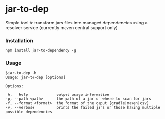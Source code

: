 # jar-to-dep
Simple tool to transform jars files into managed dependencies using a resolver service (currently maven central support only)

### Installation
```npm install jar-to-dependency -g```

### Usage
```
$jar-to-dep -h
Usage: jar-to-dep [options]

Options:

-h, --help             output usage information
-p, --path <path>      the path of a jar or where to scan for jars
-f, --format <format>  the format of the ouput [gradle|maven|csv]
-v, --verbose          prints the failed jars or those having multiple possible dependencies
```
